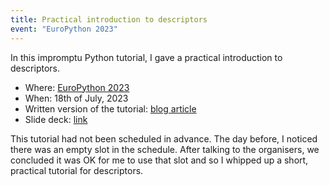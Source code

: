 ```yaml
---
title: Practical introduction to descriptors
event: "EuroPython 2023"
---
```


In this impromptu Python tutorial, I gave a practical introduction to descriptors.

 - Where: [EuroPython 2023](http://ep2023.europython.eu/session/practical-introduction-to-descriptors)
 - When: 18th of July, 2023
 - Written version of the tutorial: [blog article][article]
 - Slide deck: [link](https://github.com/mathspp/talks/blob/main/20230718-practical_introduction_to_descriptors/slides.pdf)

This tutorial had not been scheduled in advance.
The day before, I noticed there was an empty slot in the schedule.
After talking to the organisers, we concluded it was OK for me to use that slot and so I whipped up a short, practical tutorial for descriptors.


[article]: /blog/pydonts/describing-descriptors
